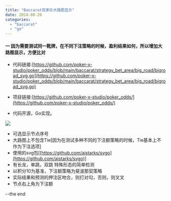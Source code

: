 ```yaml
---
title: "Baccarat百家乐大路图显示"
date: 2024-08-29
categories: 
  - "baccarat"
  - "go"
---
```


#### 一 因为需要测试同一靴牌，在不同下注策略的时候，盈利结果如何，所以增加大路图显示，方便比对

- 代码链接:[https://github.com/poker-x-studio/poker_odds/blob/main/baccarat/strategy_bet_area/big_road/bigroad_svg.go](https://github.com/poker-x-studio/poker_odds/blob/main/baccarat/strategy_bet_area/big_road/bigroad_svg.go)
    
- 项目链接:[https://github.com/poker-x-studio/poker_odds/](https://github.com/poker-x-studio/poker_odds/)
    
- 代码开源，Go实现。
    

![](https://poker-x-studio.github.io/images/2024-09-14-18-20-20-981793700.jpeg)

- 可选显示节点序号
- 大路图上不包含Tie[因为在测试多种不同的下注额策略的时候，Tie基本上不作为下注选项]
- 使用的svg包[[https://github.com/ajstarks/svgo](https://github.com/ajstarks/svgo)]
- 有长龙，单跳，双跳 特殊形态的简单检测
- 以积分10为基准，下注额策略为斐波那契策略
- 实际结果和预测的押注区吻合，则打对勾，否则，则叉叉
- 节点右上角为下注额

--the end
